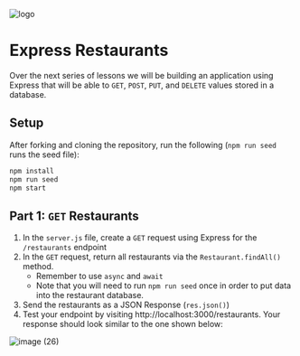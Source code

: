 ![logo](https://user-images.githubusercontent.com/44912347/202296600-c5f247d6-9616-49db-88f0-38433429d781.jpg)

# Express Restaurants
Over the next series of lessons we will be building an application using Express that will be able to `GET`, `POST`, `PUT`, and `DELETE` values stored in a database. 

## Setup
After forking and cloning the repository, run the following (`npm run seed` runs the seed file):

```bash
npm install
npm run seed
npm start
```

## Part 1: `GET` Restaurants
1. In the `server.js` file, create a `GET` request using Express for the `/restaurants` endpoint
2. In the `GET` request, return all restaurants via the `Restaurant.findAll()` method. 
    - Remember to use `async` and `await`
    - Note that you will need to run `npm run seed` once in order to put data into the restaurant database.
3. Send the restaurants as a JSON Response (`res.json()`)
4. Test your endpoint by visiting http://localhost:3000/restaurants. Your response should look similar to the one shown below:

![image (26)](https://user-images.githubusercontent.com/44912347/202527699-972e58f4-f0ec-4dda-a3ee-e9def56cf88a.png)

